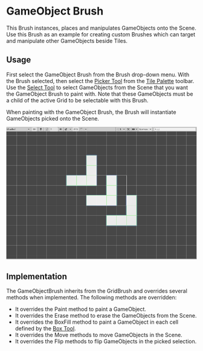 # GameObject Brush

This Brush instances, places and manipulates GameObjects onto the Scene. Use this Brush as an example for creating custom Brushes which can target and manipulate other GameObjects beside Tiles.

## Usage

First select the GameObject Brush from the Brush drop-down menu. With the Brush selected, then select the [Picker Tool](https://docs.unity3d.com/Manual/Tilemap-Painting.html#Picker) from the [Tile Palette](https://docs.unity3d.com/Manual/Tilemap-Painting.html) toolbar. Use the [Select Tool](https://docs.unity3d.com/Manual/Tilemap-Painting.html#Select) to select GameObjects from the Scene that you want the GameObject Brush to paint with. Note that these GameObjects must be a child of the active Grid to be selectable with this Brush.

When painting with the GameObject Brush, the Brush will instantiate GameObjects picked onto the Scene.

![Scene View with GameObject Brush](images/GameObjectBrush.png)

## Implementation

The GameObjectBrush inherits from the GridBrush and overrides several methods when implemented. The following methods are overridden:

- It overrides the Paint method to paint a GameObject. 
- It overrides the Erase method to erase the GameObjects from the Scene. 
- It overrides the BoxFill method to paint a GameObject in each cell defined by the [Box Tool](https://docs.unity3d.com/Manual/Tilemap-Painting.html#Rec). 
- It overrides the Move methods to move GameObjects in the Scene. 
- It overrides the Flip methods to flip GameObjects in the picked selection.